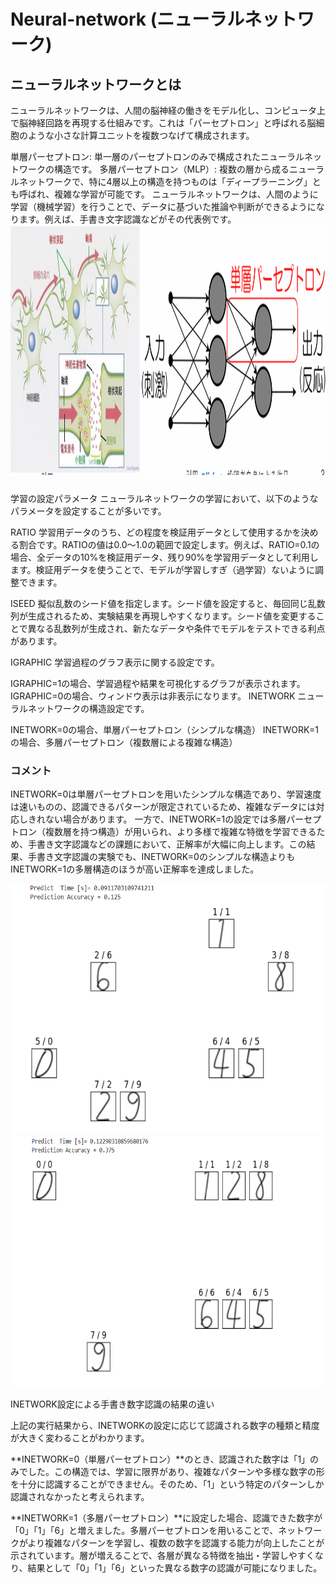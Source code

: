 # Neural-network (ニューラルネットワーク)
## ニューラルネットワークとは
ニューラルネットワークは、人間の脳神経の働きをモデル化し、コンピュータ上で脳神経回路を再現する仕組みです。これは「パーセプトロン」と呼ばれる脳細胞のような小さな計算ユニットを複数つなげて構成されます。

単層パーセプトロン: 単一層のパーセプトロンのみで構成されたニューラルネットワークの構造です。
多層パーセプトロン（MLP）: 複数の層から成るニューラルネットワークで、特に4層以上の構造を持つものは「ディープラーニング」とも呼ばれ、複雑な学習が可能です。
ニューラルネットワークは、人間のように学習（機械学習）を行うことで、データに基づいた推論や判断ができるようになります。例えば、手書き文字認識などがその代表例です。
<img src="p1.png" height="400px" width ="550px">　
###
学習の設定パラメータ
ニューラルネットワークの学習において、以下のようなパラメータを設定することが多いです。

RATIO
学習用データのうち、どの程度を検証用データとして使用するかを決める割合です。RATIOの値は0.0〜1.0の範囲で設定します。例えば、RATIO=0.1の場合、全データの10%を検証用データ、残り90%を学習用データとして利用します。検証用データを使うことで、モデルが学習しすぎ（過学習）ないように調整できます。

ISEED
擬似乱数のシード値を指定します。シード値を設定すると、毎回同じ乱数列が生成されるため、実験結果を再現しやすくなります。シード値を変更することで異なる乱数列が生成され、新たなデータや条件でモデルをテストできる利点があります。

IGRAPHIC
学習過程のグラフ表示に関する設定です。

IGRAPHIC=1の場合、学習過程や結果を可視化するグラフが表示されます。
IGRAPHIC=0の場合、ウィンドウ表示は非表示になります。
INETWORK
ニューラルネットワークの構造設定です。

INETWORK=0の場合、単層パーセプトロン（シンプルな構造）
INETWORK=1の場合、多層パーセプトロン（複数層による複雑な構造）

### コメント
INETWORK=0は単層パーセプトロンを用いたシンプルな構造であり、学習速度は速いものの、認識できるパターンが限定されているため、複雑なデータには対応しきれない場合があります。
一方で、INETWORK=1の設定では多層パーセプトロン（複数層を持つ構造）が用いられ、より多様で複雑な特徴を学習できるため、手書き文字認識などの課題において、正解率が大幅に向上します。この結果、手書き文字認識の実験でも、INETWORK=0のシンプルな構造よりもINETWORK=1の多層構造のほうが高い正解率を達成しました。


<img src="inetwork0.png" height="400px" width ="550px">　
<img src="inetwork1.png" height="400px" width ="550px">　

INETWORK設定による手書き数字認識の結果の違い

上記の実行結果から、INETWORKの設定に応じて認識される数字の種類と精度が大きく変わることがわかります。

**INETWORK=0（単層パーセプトロン）**のとき、認識された数字は「1」のみでした。この構造では、学習に限界があり、複雑なパターンや多様な数字の形を十分に認識することができません。そのため、「1」という特定のパターンしか認識されなかったと考えられます。

**INETWORK=1（多層パーセプトロン）**に設定した場合、認識できた数字が「0」「1」「6」と増えました。多層パーセプトロンを用いることで、ネットワークがより複雑なパターンを学習し、複数の数字を認識する能力が向上したことが示されています。層が増えることで、各層が異なる特徴を抽出・学習しやすくなり、結果として「0」「1」「6」といった異なる数字の認識が可能になりました。
